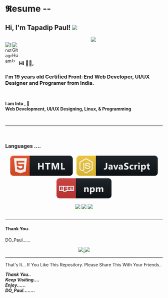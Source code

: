 # 𝕽esume -- <h2>Hi, I'm Tapadip Paul! <img src="https://media.giphy.com/media/12oufCB0MyZ1Go/giphy.gif" width="50"></h2>
<img align='right' src="https://media.giphy.com/media/M9gbBd9nbDrOTu1Mqx/giphy.gif" width="230">
<br/>

<a href="https://www.instagram.com/do__paul">
  <img align="left" alt="Instagram" width="22px" src="https://cdn.jsdelivr.net/npm/simple-icons@v3/icons/instagram.svg" />
</a>
<a href="https://github.com/Tapadip16">
  <img align="left" alt="GitHub" width="22px" src="https://cdn.jsdelivr.net/npm/simple-icons@3.5.0/icons/github.svg" />
</a>
<br/>
<br/>

### Hi 🙋‍♂️,
### I'm 19 years old Certified Front-End Web Developer, UI/UX Designer and Programer from India.

<br/>


**I am Into , 🙏**
<br/>
**Web Development, UI/UX Designing, Linux, & Programming**


<br />

*************

<br />

### Languages ....

<p align="center">
 <img src="https://raw.githubusercontent.com/8bithemant/8bithemant/master/svg/dev/languages/html.svg" alt="" style="vertical-align:top; margin:4px"> <img src="https://raw.githubusercontent.com/8bithemant/8bithemant/master/svg/dev/languages/js.svg" alt="" style="vertical-align:top; margin:4px"> <img src="https://raw.githubusercontent.com/8bithemant/8bithemant/master/svg/dev/services/npm.svg" alt="" style="vertical-align:top; margin:4px">
 </p>
 <p align="center">
 <code><a href="https://www.python.org/"><img height="50" src="https://www.vectorlogo.zone/logos/python/python-ar21.svg"></a></code>
<code><a href="https://www.linux.org/"><img height="50" src="https://www.vectorlogo.zone/logos/linux/linux-ar21.svg"></a></code>
<code><a href="https://www.java.com/"><img height="50" src="https://www.vectorlogo.zone/logos/java/java-ar21.svg"></a></code>
<br/><br/>
</p>

***********************************

#### Thank You-


DO_Paul......

<p align="center">
  <a href="https://wikipedia.org/wiki/Shell_script">
    <img src="https://img.shields.io/badge/language-Python-green.svg">
 </a>
  <a href="https://www.instagram.com/do__paul/">
    <img src="https://img.shields.io/badge/Instagram-DO_Paul-blue.svg">
 </a>
</p>

***

That's It... If You Like This Repository. Please Share This With Your Friends..



***Thank You..*** <br>
***Keep Visiting....*** <br>
***Enjoy......*** <br>
***DO_Paul........***

